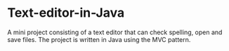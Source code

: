 # Text-editor-in-Java
A mini project consisting of a text editor that can check spelling, open and save files. The project is written in Java using the MVC pattern. 

